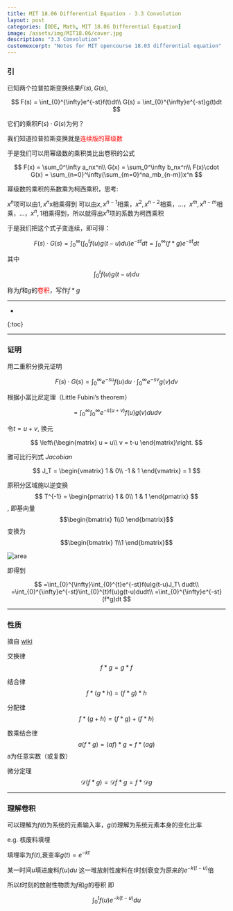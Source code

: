 ```yaml
---
title: MIT 18.06 Differential Equation - 3.3 Convolution
layout: post
categories: [ODE, Math, MIT 18.06 Differential Equation]
image: /assets/img/MIT18.06/cover.jpg
description: "3.3 Convolution"
customexcerpt: "Notes for MIT opencourse 18.03 differential equation"
---
```


### 引

已知两个拉普拉斯变换结果$F(s),G(s)$,

$$
F(s) = \int_{0}^{\infty}e^{-st}f(t)dt\\
G(s) = \int_{0}^{\infty}e^{-st}g(t)dt
$$

它们的乘积$F(s)\cdot G(s)$为何？

我们知道拉普拉斯变换就是<font color = red>连续版的幂级数</font>

于是我们可以用幂级数的乘积类比出卷积的公式

$$
F(x) = \sum_0^\infty a_nx^n\\
G(x) = \sum_0^\infty b_nx^n\\
F(x)\cdot G(x) = \sum_{n=0}^\infty(\sum_{m=0}^na_mb_{n-m})x^n
$$

幂级数的乘积的系数乘为柯西乘积，思考:

$x^n$项可以由$1,x^n$x相乘得到 可以由$x,x^{n-1}$相乘，$x^2,x^{n-2}$相乘，...，$x^m,x^{n-m}$相乘，...，$x^n,1$相乘得到，所以就得出$x^n$项的系数为柯西乘积

于是我们把这个式子变连续，即可得：

$$
F(s)\cdot G(s) = \int_{0}^{\infty}(\int_0^tf(u)g(t-u)du)e^{-st}dt = \int_{0}^{\infty}(f*g)e^{-st}dt
$$

其中

$$
\int_0^tf(u)g(t-u)du
$$

称为$f$和$g$的<font color = red>卷积</font>，写作$f*g$

---

* 
{:toc}

---

### 证明

用二重积分换元证明

$$
F(s)\cdot G(s) = \int_{0}^{\infty}e^{-su}f(u)du\cdot \int_{0}^{\infty}e^{-sv}g(v)dv
$$

根据小富比尼定理（$\text{Little Fubini's theorem}$）

$$
=\int_{0}^{\infty}\int_{0}^{\infty}e^{-s(u+v)}f(u)g(v)dudv
$$

令$t = u+v$, 换元

$$
\left\{\begin{matrix}
u = u\\ 
v = t-u
\end{matrix}\right.
$$

雅可比行列式 $Jacobian$

$$
J_T = \begin{vmatrix}
1 & 0\\ 
-1 & 1
\end{vmatrix} = 1
$$

原积分区域施以逆变换$$ T^{-1} = \begin{pmatrix}
1 & 0\\ 
1 & 1
\end{pmatrix} $$, 即基向量$$\begin{bmatrix}
1\\0
\end{bmatrix}$$ 变换为 $$\begin{bmatrix}
1\\1
\end{bmatrix}$$



![area](.\Convolution\area.png)

即得到

$$
=\int_{0}^{\infty}\int_{0}^{t}e^{-st}f(u)g(t-u)J_T\ dudt\\
=\int_{0}^{\infty}e^{-st}\int_{0}^{t}f(u)g(t-u)dudt\\
=\int_{0}^{\infty}e^{-st}(f*g)dt
$$

---

### 性质

摘自 [wiki](https://zh.wikipedia.org/wiki/卷积)

交换律 $$f*g = g*f$$

结合律 $$f*(g*h) = (f*g)*h$$

分配律 $$f*(g+h) = (f*g) + (f*h)$$

数乘结合律 $$a(f*g) = (af)*g = f*(ag)$$ a为任意实数（或复数）

微分定理 $$\mathcal{D}(f*g) = \mathcal{D}f*g = f*\mathcal{D}g$$

---

### 理解卷积

可以理解为$f(t)$为系统的元素输入率，$g(t)$理解为系统元素本身的变化比率

e.g. 核废料填埋

填埋率为$f(t)$,衰变率$g(t) = e^{-kt}$

某一时间$u$填进废料$f(u)du$ 这一堆放射性废料在$t$时刻衰变为原来的$e^{-k(t-u)}$倍 

所以$t$时刻的放射性物质为$f$和$g$的卷积 即

$$
\int_0^tf(u)e^{-k(t-u)}du
$$